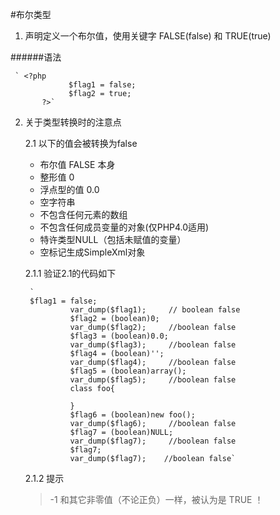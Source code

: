 #布尔类型
1. 声明定义一个布尔值，使用关键字 FALSE(false) 和 TRUE(true)

######语法
    
     ` <?php
                 $flag1 = false;
                 $flag2 = true;
           ?>`
2. 关于类型转换时的注意点

    2.1 以下的值会被转换为false
      - 布尔值 FALSE 本身
      - 整形值 0
      - 浮点型的值 0.0
      - 空字符串
      - 不包含任何元素的数组
      - 不包含任何成员变量的对象(仅PHP4.0适用)
      - 特许类型NULL（包括未赋值的变量）
      - 空标记生成SimpleXml对象

     2.1.1 验证2.1的代码如下

        `  
        $flag1 = false;
                 var_dump($flag1);     // boolean false
                 $flag2 = (boolean)0;
                 var_dump($flag2);     //boolean false
                 $flag3 = (boolean)0.0;
                 var_dump($flag3);     //boolean false
                 $flag4 = (boolean)'';
                 var_dump($flag4);     //boolean false
                 $flag5 = (boolean)array();
                 var_dump($flag5);     //boolean false
                 class foo{

                 }
                 $flag6 = (boolean)new foo();
                 var_dump($flag6);     //boolean false
                 $flag7 = (boolean)NULL;
                 var_dump($flag7);     //boolean false
                 $flag7;
                 var_dump($flag7);    //boolean false`

    2.1.2  提示
    > -1 和其它非零值（不论正负）一样，被认为是 TRUE ！




